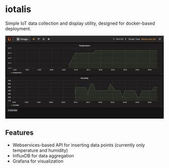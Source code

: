 # iotalis

Simple IoT data collection and display utility, designed for docker-based deployment.

![](https://github.com/paweljw/iotalis/blob/master/ss.png)

## Features

* Webservices-based API for inserting data points (currently only temperature and humidity)
* InfluxDB for data aggregation
* Grafana for visualization
